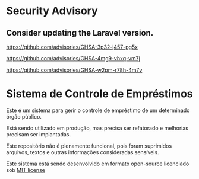 # Security Advisory

## Consider updating the Laravel version.
https://github.com/advisories/GHSA-3p32-j457-pg5x

https://github.com/advisories/GHSA-4mg9-vhxq-vm7j

https://github.com/advisories/GHSA-w2pm-r78h-4m7v


# Sistema de Controle de Empréstimos

Este é um sistema para gerir o controle de empréstimo de um determinado órgão público.

Está sendo utilizado em produção, mas precisa ser refatorado e melhorias precisam ser implantadas.

Este repositório não é plenamente funcional, pois foram suprimidos arquivos, textos e outras informações consideradas sensíveis.

Este sistema está sendo desenvolvido em formato open-source licenciado sob [MIT license](http://opensource.org/licenses/MIT)

